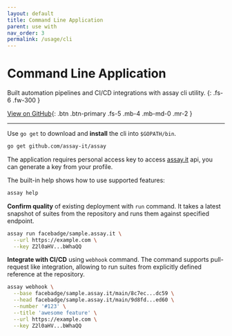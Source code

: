 ```yaml
---
layout: default
title: Command Line Application
parent: use with
nav_order: 3
permalink: /usage/cli
---
```


# Command Line Application

Built automation pipelines and CI/CD integrations with assay cli utility. 
{: .fs-6 .fw-300 }

[View on GitHub](https://github.com/assay-it/assay){: .btn .btn-primary .fs-5 .mb-4 .mb-md-0 .mr-2 }

---

Use `go get` to download and **install** the cli into `$GOPATH/bin`.

```bash
go get github.com/assay-it/assay
```

The application requires personal access key to access [assay.it](https://assay.it) api, you can generate a key from your profile.

The built-in help shows how to use supported features:

```bash
assay help
```

**Confirm quality** of existing deployment with `run` command. It takes a latest snapshot of suites from the repository and runs them against specified endpoint.

```bash
assay run facebadge/sample.assay.it \
  --url https://example.com \
  --key Z2l0aHV...bWhaQQ
```

**Integrate with CI/CD** using `webhook` command. The command supports pull-request like integration, allowing to run suites from explicitly defined reference at the repository. 

```bash
assay webhook \
  --base facebadge/sample.assay.it/main/8c7ec...dc59 \
  --head facebadge/sample.assay.it/main/9d8fd...ed60 \
  --number '#123' \
  --title 'awesome feature' \
  --url https://example.com \
  --key Z2l0aHV...bWhaQQ
```
